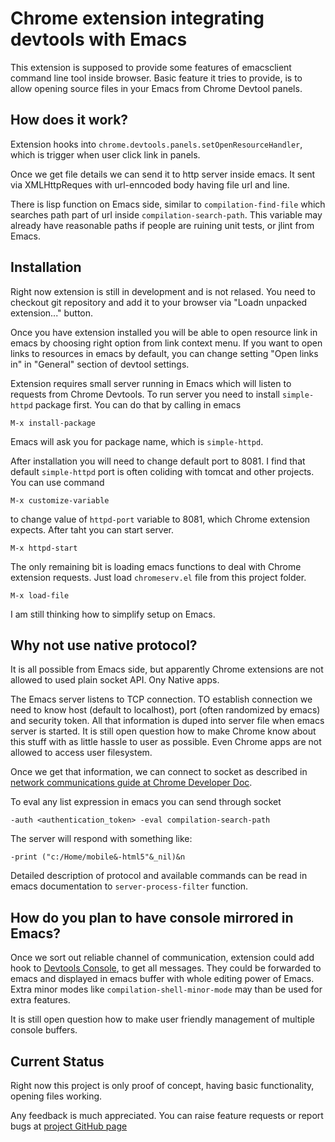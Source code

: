 Chrome extension integrating devtools with Emacs
================================================

This extension is supposed to provide some features of emacsclient command
line tool inside browser. Basic feature it tries to provide, is to allow
opening source files in your Emacs from Chrome Devtool panels.

## How does it work?

Extension hooks into `chrome.devtools.panels.setOpenResourceHandler`, which
is trigger when user click link in panels.

Once we get file details we can send it to http server inside emacs. It sent
via XMLHttpReques with url-enncoded body having file url and line. 

There is lisp function on Emacs side, similar to `compilation-find-file` which 
searches path part of url inside `compilation-search-path`. This variable may
already have reasonable paths if people are ruining unit tests, or jlint from Emacs.

## Installation

Right now extension is still in development and is not relased. You need to
checkout git repository and add it to your browser via "Loadn unpacked extension..."
button.

Once you have extension installed you will be able to open resource link in
emacs by choosing right option from link context menu. If you want to open links
to resources in emacs by default, you can change setting "Open links in" in 
"General" section of devtool settings.

Extension requires small server running in Emacs which will listen to requests
from Chrome Devtools. To run server you need to install `simple-httpd` package
first. You can do that by calling in emacs

    M-x install-package

Emacs will ask you for package name, which is `simple-httpd`.

After installation you will need to change default port to 8081. I find that default
`simple-httpd` port is often coliding with tomcat and other projects. You can use
command

    M-x customize-variable

to change value of `httpd-port` variable to 8081, which Chrome extension expects.
After taht you can start server.

    M-x httpd-start

The only remaining bit is loading emacs functions to deal with Chrome extension
requests. Just load `chromeserv.el` file from this project folder.

    M-x load-file

I am still thinking how to simplify setup on Emacs.

## Why not use native protocol?

It is all possible from Emacs side, but apparently Chrome extensions are not
allowed to used plain socket API. Ony Native apps.

The Emacs server listens to TCP connection. TO establish connection we need 
to know host (default to localhost), port (often randomized by emacs) and 
security token. All that information is duped into server file when emacs 
server is started. It is still open question how to make Chrome know about 
this stuff with as little hassle to user as possible. Even Chrome apps are
not allowed to access user filesystem.

Once we get that information, we can connect to socket as described in
[network communications guide at Chrome Developer Doc](http://developer.chrome.com/apps/app_network.html).

To eval any list expression in emacs you can send through socket

    -auth <authentication_token> -eval compilation-search-path

The server will respond with something like:

    -print ("c:/Home/mobile&-html5"&_nil)&n

Detailed description of protocol and available commands can be read in emacs
documentation to `server-process-filter` function.

## How do you plan to have console mirrored in Emacs?

Once we sort out reliable channel of communication, extension could add hook to
[Devtools Console](http://developer.chrome.com/extensions/experimental_devtools_console.html),
to get all messages. They could be forwarded to emacs and displayed in emacs 
buffer with whole editing power of Emacs. Extra minor modes like 
`compilation-shell-minor-mode` may than be used for extra features.

It is still open question how to make user friendly management of multiple 
console buffers.

## Current Status

Right now this project is only proof of concept, having basic functionality, opening 
files working.

Any feedback is much appreciated. You can raise feature requests or report bugs
at [project GitHub page](https://github.com/szarsti/chrome-emacsclient/issues)
